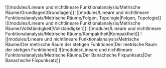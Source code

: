 ![[modules/Lineare und nichtlineare Funktionalanalysis/Metrische Räume/Grundlagen|Grundlagen]]
![[modules/Lineare und nichtlineare Funktionalanalysis/Metrische Räume/Folgen, Topologie|Folgen, Topologie]]
![[modules/Lineare und nichtlineare Funktionalanalysis/Metrische Räume/Vollständigkeit|Vollständigkeit]]
![[modules/Lineare und nichtlineare Funktionalanalysis/Metrische Räume/Kompaktheit|Kompaktheit]]
![[modules/Lineare und nichtlineare Funktionalanalysis/Metrische Räume/Der metrische Raum der stetigen Funktionen|Der metrische Raum der stetigen Funktionen]]
![[modules/Lineare und nichtlineare Funktionalanalysis/Metrische Räume/Der Banachsche Fixpunksatz|Der Banachsche Fixpunksatz]]